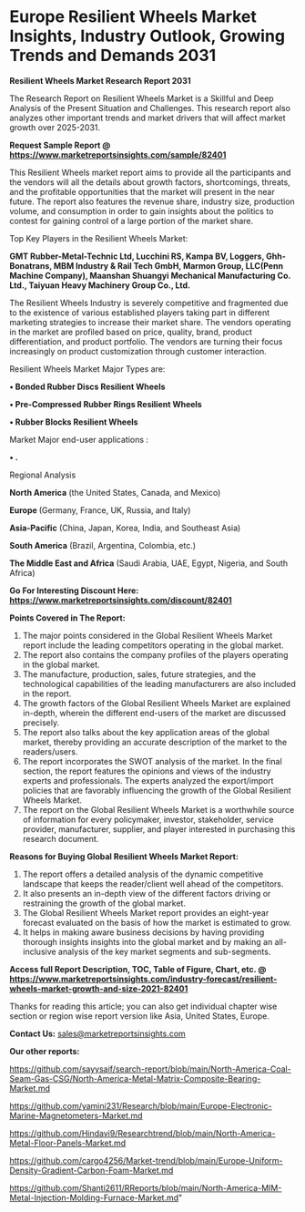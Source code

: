 # Europe Resilient Wheels Market Insights, Industry Outlook, Growing Trends and Demands 2031

<strong>Resilient Wheels Market Research Report 2031</strong>

The Research Report on Resilient Wheels Market is a Skillful and Deep Analysis of the Present Situation and Challenges. This research report also analyzes other important trends and market drivers that will affect market growth over 2025-2031.

<strong>Request Sample Report @ <a href=https://www.marketreportsinsights.com/sample/82401>https://www.marketreportsinsights.com/sample/82401</a></strong>

This Resilient Wheels market report aims to provide all the participants and the vendors will all the details about growth factors, shortcomings, threats, and the profitable opportunities that the market will present in the near future. The report also features the revenue share, industry size, production volume, and consumption in order to gain insights about the politics to contest for gaining control of a large portion of the market share.

Top Key Players in the Resilient Wheels Market:

<strong>GMT Rubber-Metal-Technic Ltd, Lucchini RS, Kampa BV, Loggers, Ghh-Bonatrans, MBM Industry & Rail Tech GmbH, Marmon Group, LLC(Penn Machine Company), Maanshan Shuangyi Mechanical Manufacturing Co. Ltd., Taiyuan Heavy Machinery Group Co., Ltd.</strong>

The Resilient Wheels Industry is severely competitive and fragmented due to the existence of various established players taking part in different marketing strategies to increase their market share. The vendors operating in the market are profiled based on price, quality, brand, product differentiation, and product portfolio. The vendors are turning their focus increasingly on product customization through customer interaction.

Resilient Wheels Market Major Types are:

<strong>• Bonded Rubber Discs Resilient Wheels

• Pre-Compressed Rubber Rings Resilient Wheels

• Rubber Blocks Resilient Wheels</strong>

Market Major end-user applications :

<strong>• .</strong>

Regional Analysis

</u><strong><b>North America</b></strong> (the United States, Canada, and Mexico)

<strong><b>Europe </b></strong>(Germany, France, UK, Russia, and Italy)

<strong><b>Asia-Pacific</b></strong> (China, Japan, Korea, India, and Southeast Asia)

<strong><b>South America</b></strong> (Brazil, Argentina, Colombia, etc.)

<strong><b>The Middle East and Africa</b></strong> (Saudi Arabia, UAE, Egypt, Nigeria, and South Africa)

<strong>Go For Interesting Discount Here: <a href=https://www.marketreportsinsights.com/discount/82401>https://www.marketreportsinsights.com/discount/82401</a></strong>

<strong>Points Covered in The Report:</strong>
<ol>
  <li>The major points considered in the Global Resilient Wheels Market report include the leading competitors operating in the global market.</li>
  <li>The report also contains the company profiles of the players operating in the global market.</li>
  <li>The manufacture, production, sales, future strategies, and the technological capabilities of the leading manufacturers are also included in the report.</li>
  <li>The growth factors of the Global Resilient Wheels Market are explained in-depth, wherein the different end-users of the market are discussed precisely.</li>
  <li>The report also talks about the key application areas of the global market, thereby providing an accurate description of the market to the readers/users.</li>
  <li>The report incorporates the SWOT analysis of the market. In the final section, the report features the opinions and views of the industry experts and professionals. The experts analyzed the export/import policies that are favorably influencing the growth of the Global Resilient Wheels Market.</li>
  <li>The report on the Global Resilient Wheels Market is a worthwhile source of information for every policymaker, investor, stakeholder, service provider, manufacturer, supplier, and player interested in purchasing this research document.</li>
</ol>
<strong>Reasons for Buying Global Resilient Wheels Market Report:</strong>

<ol>
  <li>The report offers a detailed analysis of the dynamic competitive landscape that keeps the reader/client well ahead of the competitors.</li>
  <li>It also presents an in-depth view of the different factors driving or restraining the growth of the global market.</li>
  <li>The Global Resilient Wheels Market report provides an eight-year forecast evaluated on the basis of how the market is estimated to grow.</li>
  <li>It helps in making aware business decisions by having providing thorough insights insights into the global market and by making an all-inclusive analysis of the key market segments and sub-segments.</li>
</ol>
<strong>Access full Report Description, TOC, Table of Figure, Chart, etc. @ <a href=https://www.marketreportsinsights.com/industry-forecast/resilient-wheels-market-growth-and-size-2021-82401>https://www.marketreportsinsights.com/industry-forecast/resilient-wheels-market-growth-and-size-2021-82401</a></strong>


Thanks for reading this article; you can also get individual chapter wise section or region wise report version like Asia, United States, Europe.

<strong>Contact Us:</strong>
sales@marketreportsinsights.com

<strong>Our other reports:</strong>

<a href=https://github.com/sayysaif/search-report/blob/main/North-America-Coal-Seam-Gas-CSG/North-America-Metal-Matrix-Composite-Bearing-Market.md>https://github.com/sayysaif/search-report/blob/main/North-America-Coal-Seam-Gas-CSG/North-America-Metal-Matrix-Composite-Bearing-Market.md</a>

<a href=https://github.com/yamini231/Research/blob/main/Europe-Electronic-Marine-Magnetometers-Market.md>https://github.com/yamini231/Research/blob/main/Europe-Electronic-Marine-Magnetometers-Market.md</a>

<a href=https://github.com/Hindavi9/Researchtrend/blob/main/North-America-Metal-Floor-Panels-Market.md>https://github.com/Hindavi9/Researchtrend/blob/main/North-America-Metal-Floor-Panels-Market.md</a>

<a href=https://github.com/cargo4256/Market-trend/blob/main/Europe-Uniform-Density-Gradient-Carbon-Foam-Market.md>https://github.com/cargo4256/Market-trend/blob/main/Europe-Uniform-Density-Gradient-Carbon-Foam-Market.md</a>

<a href=https://github.com/Shanti2611/RReports/blob/main/North-America-MIM-Metal-Injection-Molding-Furnace-Market.md>https://github.com/Shanti2611/RReports/blob/main/North-America-MIM-Metal-Injection-Molding-Furnace-Market.md</a>"
